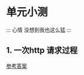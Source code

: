 # 单元小测
::: 心情
    没想到我也这么猛
:::

## 1. 一次http 请求过程
[参考答案](http://www.cnblogs.com/engeng/articles/5959335.html)